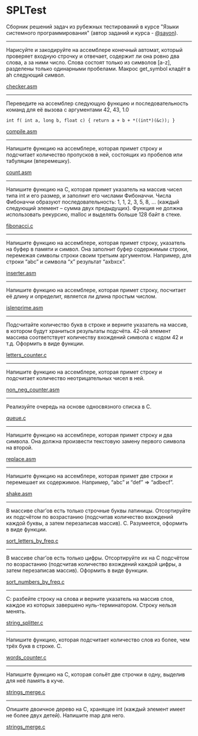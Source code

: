 # SPLTest
Сборник решений задач из рубежных тестирований в курсе "Языки системного программирования" (автор заданий и курса - [@sayon](https://github.com/sayon/)).

-------
Нарисуйте и закодируйте на ассемблере конечный автомат, который проверяет входную строчку и отвечает, содержит ли она ровно два слова, а за ними число. Слова состоят только из символов [a-z], разделены только одинарными пробелами. Макрос get_symbol кладёт в ah следующий символ.

[checker.asm](https://github.com/kirmanak/SPLTest/blob/master/checker.asm)

-------
Переведите на ассемблер следующую функцию и последовательность команд для её вызова с аргументами 42, 43, 1.0 

```
int f( int a, long b, float c) { return a + b + *((int*)(&c)); }
```

[compile.asm](https://github.com/kirmanak/SPLTest/blob/master/compile.asm)

-------
Напишите функцию на ассемблере, которая примет строку и подсчитает количество пропусков в ней, состоящих из пробелов или табуляции (вперемешку).

[count.asm](https://github.com/kirmanak/SPLTest/blob/master/count.asm)

-------
 Напишите функцию на C, которая примет указатель на массив чисел типа int и его размер, и заполнит его числами Фибоначчи. Числа Фибоначчи образуют последовательность: 1, 1, 2, 3, 5, 8, ... (каждый следующий элемент – сумма двух предыдущих). Функция не должна использовать рекурсию, malloc и выделять больше 128 байт в стеке.

[fibonacci.c](https://github.com/kirmanak/SPLTest/blob/master/fibonacci.c)

-------
Напишите функцию на ассемблере, которая примет строку, указатель на буфер в памяти и символ. Она заполнит буфер содержимым строки, перемежая символы строки своим третьим аргументом. Например, для строки “abc” и символа “x” результат “axbxcx”.

[inserter.asm](https://github.com/kirmanak/SPLTest/blob/master/inserter.asm)

-------
Напишите функцию на ассемблере, которая примет строку, посчитает её длину и определит, является ли длина простым числом.

[islenprime.asm](https://github.com/kirmanak/SPLTest/blob/master/islenprime.asm)

-------
Подсчитайте количество букв в строке и верните указатель на массив, в котором будут храниться результаты подсчёта. 42-ой элемент массива соответствует количеству вхождений символа с кодом 42 и т.д. Оформить в виде функции. 

[letters_counter.c](https://github.com/kirmanak/SPLTest/blob/master/letters_counter.c)

-------
Напишите функцию на ассемблере, которая примет строку и подсчитает количество неотрицательных чисел в ней.

[non_neg_counter.asm](https://github.com/kirmanak/SPLTest/blob/master/non_neg_counter.asm)


-------
Реализуйте очередь на основе односвязного списка в C.

[queue.c](https://github.com/kirmanak/SPLTest/blob/master/queue.c)

-------
Напишите функцию на ассемблере, которая примет строку и два символа. Она должна произвести текстовую замену первого символа на второй.

[replace.asm](https://github.com/kirmanak/SPLTest/blob/master/replace.asm)

-------
Напишите функцию на ассемблере, которая примет две строки и перемешает их содержимое. Например, “abc” и “def” => “adbecf”.

[shake.asm](https://github.com/kirmanak/SPLTest/blob/master/shake.asm)

-------
В массиве char’ов есть только строчные буквы латиницы. Отсортируйте их подсчётом по возрастанию (подсчитав количество вхождений каждой буквы, а затем перезаписав массив). C. Разумеется, оформить в виде функции.

[sort_letters_by_freq.c](https://github.com/kirmanak/SPLTest/blob/master/sort_letters_by_freq.c)

-------
В массиве char’ов есть только цифры. Отсортируйте их на C подсчётом по возрастанию (подсчитав количество вхождений каждой цифры, а затем перезаписав массив). Оформить в виде функции.

[sort_numbers_by_freq.c](https://github.com/kirmanak/SPLTest/blob/master/sort_numbers_by_freq.c)

-------
С: разбейте строку на слова и верните указатель на массив слов, каждое из которых завершено нуль-терминатором. Строку нельзя менять.

[string_splitter.c](https://github.com/kirmanak/SPLTest/blob/master/string_splitter.c)

-------
Напишите функцию, которая подсчитает количество слов из более, чем трёх букв в строке. C.

[words_counter.c](https://github.com/kirmanak/SPLTest/blob/master/words_counter.c)

-------
Напишите функцию на С, которая сольёт две строчки в одну, выделив для неё память в куче.

[strings_merge.c](https://github.com/kirmanak/SPLTest/blob/master/strings_merge.c)

-------
Опишите двоичное дерево на С, хранящее int (каждый элемент имеет не более двух детей). Напишите map для него.

[strings_merge.c](https://github.com/kirmanak/SPLTest/blob/master/map_for_binary_tree.c)
